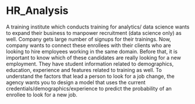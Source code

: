 # HR_Analysis
A training institute which conducts training for analytics/ data science wants to expand their business to manpower recruitment (data science only) as well.  Company gets large number of signups for their trainings. Now, company wants to connect these enrollees with their clients who are looking to hire employees working in the same domain. Before that, it is important to know which of these candidates are really looking for a new employment. They have student information related to demographics, education, experience and features related to training as well.  To understand the factors that lead a person to look for a job change, the agency wants you to design a model that uses the current credentials/demographics/experience to predict the probability of an enrollee to look for a new job.
